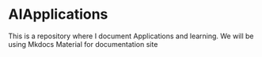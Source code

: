 # AIApplications
This is a repository where I document Applications and learning. We will be using Mkdocs Material for documentation site
